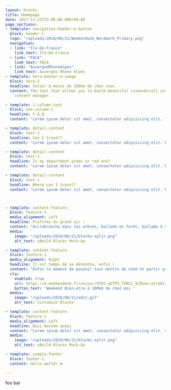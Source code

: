 ```yaml
---
layout: blocks
title: Homepage
date: 2017-11-22T23:00:00.000+00:00
page_sections:
- template: navigation-header-w-button
  block: header-1
  logo: "/uploads/2018/06/21/Weekendesk_Wordmark_Primary.png"
  navigation:
  - link: "Ile-De-France"
    link_text: Ile-De-France
  - link: "PACA"
    link_text: PACA
  - link: "AuvergneRhoneAlpes"
    link_text: Auvergne Rhone Alpes
- template: hero-banner-w-image
  block: hero-2
  headline: Séjour à moins de 100km de chez vous
  content: The tool that allows you to build beautiful sites<br>all inside Forestry's
    content manager.

- template: 1-column-text
  block: one-column-1
  headline: F.A.Q.
  content: "Lorem ipsum dolor sit amet, consectetur adipisicing elit. Temporibus porro, alias tempore necessitatibus esse. Nisi accusantium similique, laboriosam, eum impedit eius iusto eveniet hic atque ullam architecto, aperiam a culpa!"

- template: detail-content
  block: text-1
  headline: Can I travel?
  content: "Lorem ipsum dolor sit amet, consectetur adipisicing elit. Numquam ipsa, nihil totam temporibus possimus quos soluta ipsum pariatur obcaecati repellendus excepturi, officia provident ullam sequi ducimus. Vero ipsam sed, explicabo?"

- template: detail-content
  block: text-1
  headline: Is my department green or red one?
  content: "Lorem ipsum dolor sit amet, consectetur adipisicing elit. Numquam ipsa, nihil totam temporibus possimus quos soluta ipsum pariatur obcaecati repellendus excepturi, officia provident ullam sequi ducimus. Vero ipsam sed, explicabo?"

- template: detail-content
  block: text-1
  headline: Where can I travel?
  content: "Lorem ipsum dolor sit amet, consectetur adipisicing elit. Numquam ipsa, nihil totam temporibus possimus quos soluta ipsum pariatur obcaecati repellendus excepturi, officia provident ullam sequi ducimus. Vero ipsam sed, explicabo?"



- template: content-feature
  block: feature-1
  media_alignment: Left
  headline: Profitez du grand air !
  content: "Accrobranche dans les arbres, ballade en forêt, ballade à vélo, vous avez envie de vous dépenser en couple, en famille ou entre ami, découvrez où aller à proximité de votre domicile"
  media:
    image: "/uploads/2018/06/21/blocks-split.png"
    alt_text: uBuild Blocks Mock-Up

- template: content-feature
  block: feature-1
  media_alignment: Right
  headline: Il est temps de se détendre, enfin !
  content: "Enfin le moment de pouvoir tout mettre de coté et partir prendre soin de soi en sortant du quotidien et de la routine. Thalassothérapie, Balnéotherapie, massage, jaccuzzi privé, il y en a pour tous les goûts !"
  cta:
    enabled: true
    url: https://m.weekendesk.fr/sejour/STH1_qSTP1_7VRS1_9/Bien-etre#lat=48.8543;lng=2.3527;a=2;theme=26
    button_text: 'Weekend Bien-etre à 100km de chez moi '
  media:
    image: "/uploads/2018/06/21/edit.gif"
    alt_text: Customize Blocks

- template: content-feature
  block: feature-1
  media_alignment: Left
  headline: Nisi maxime quasi
  content: "Lorem ipsum dolor sit amet, consectetur adipisicing elit. Suscipit numquam voluptas accusantium ipsum est quia dolor exercitationem veniam. Nisi maxime quasi, natus earum cum vero similique iste quia commodi labore."
  media:
    image: "/uploads/2018/06/21/blocks-split.png"
    alt_text: uBuild Blocks Mock-Up

- template: simple-footer
  block: footer-1
  content: Hello world! ❤︎

---
```

foo bar
